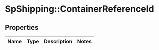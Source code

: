 # SpShipping::ContainerReferenceId

## Properties
Name | Type | Description | Notes
------------ | ------------- | ------------- | -------------

